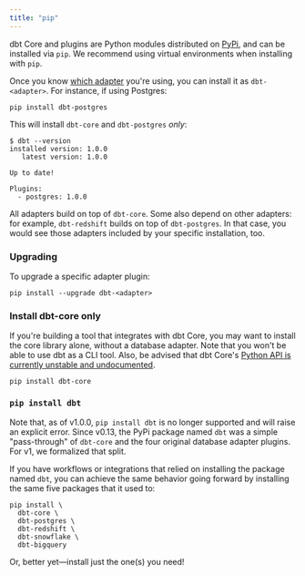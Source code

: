 ```yaml
---
title: "pip"
---
```


dbt Core and plugins are Python modules distributed on [PyPi](https://pypi.org/project/dbt/), and can be installed via `pip`. We recommend using virtual environments when installing with `pip`.

<FAQ src="install-pip-os-prereqs" />
<FAQ src="install-python-compatibility" />
<FAQ src="install-pip-best-practices" />

Once you know [which adapter](available-adapters) you're using, you can install it as `dbt-<adapter>`. For instance, if using Postgres:
```shell
pip install dbt-postgres
```
This will install `dbt-core` and `dbt-postgres` _only_:
```
$ dbt --version
installed version: 1.0.0
   latest version: 1.0.0

Up to date!

Plugins:
  - postgres: 1.0.0
```

All adapters build on top of `dbt-core`. Some also depend on other adapters: for example, `dbt-redshift` builds on top of `dbt-postgres`. In that case, you would see those adapters included by your specific installation, too.

### Upgrading

To upgrade a specific adapter plugin:
```shell
pip install --upgrade dbt-<adapter>
```

### Install dbt-core only

If you're building a tool that integrates with dbt Core, you may want to install the core library alone, without a database adapter. Note that you won't be able to use dbt as a CLI tool. Also, be advised that dbt Core's [Python API is currently unstable and undocumented](dbt-api).

```shell
pip install dbt-core
```

### `pip install dbt`

Note that, as of v1.0.0, `pip install dbt` is no longer supported and will raise an explicit error. Since v0.13, the PyPi package named `dbt` was a simple "pass-through" of `dbt-core` and the four original database adapter plugins. For v1, we formalized that split.

If you have workflows or integrations that relied on installing the package named `dbt`, you can achieve the same behavior going forward by installing the same five packages that it used to:
```
pip install \
  dbt-core \
  dbt-postgres \
  dbt-redshift \
  dbt-snowflake \
  dbt-bigquery
```

Or, better yet—install just the one(s) you need!
